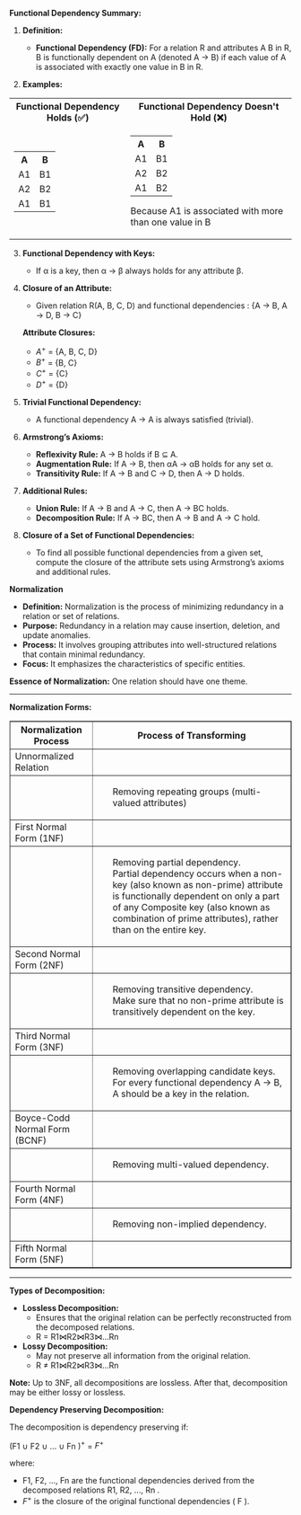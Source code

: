 **Functional Dependency Summary:**

1. **Definition:**
   - **Functional Dependency (FD):** For a relation R and attributes A B in R, B is functionally dependent on A (denoted A → B) if each value of A is associated with exactly one value in B in R.

2. **Examples:**

<div style="text-align: center;">

<table style="margin-left: auto; margin-right: auto;">
  <tr>
    <th>Functional Dependency Holds (✅)</th>
    <th>Functional Dependency Doesn't Hold (❌)</th>
  </tr>
  <tr>
    <td>
      <table style="margin-left: auto; margin-right: auto;">
        <tr>
          <th>A</th>
          <th>B</th>
        </tr>
        <tr>
          <td>A1</td>
          <td>B1</td>
        </tr>
        <tr>
          <td>A2</td>
          <td>B2</td>
        </tr>
        <tr>
          <td>A1</td>
          <td>B1</td>
        </tr>
      </table>
    </td>
    <td>
      <table style="margin-left: auto; margin-right: auto;">
        <tr>
          <th>A</th>
          <th>B</th>
        </tr>
        <tr>
          <td>A1</td>
          <td>B1</td>
        </tr>
        <tr>
          <td>A2</td>
          <td>B2</td>
        </tr>
        <tr>
          <td>A1</td>
          <td>B2</td>
        </tr>
      </table>
      <p>Because A1 is associated with more than one value in B</p>
    </td>
  </tr>
</table>

</div>

3. **Functional Dependency with Keys:**
   - If α is a key, then α → β always holds for any attribute β.

4. **Closure of an Attribute:**
   - Given relation R(A, B, C, D) and functional dependencies : {A → B, A → D, B → C}
   
   **Attribute Closures:**
   - $A^+$ = {A, B, C, D}
   - $B^+$ = {B, C}
   - $C^+$ = {C}
   - $D^+$ = {D}

5. **Trivial Functional Dependency:**
   - A functional dependency A → A is always satisfied (trivial).

6. **Armstrong’s Axioms:**
   - **Reflexivity Rule:** A → B holds if B ⊆ A.
   - **Augmentation Rule:** If A → B, then αA → αB holds for any set α.
   - **Transitivity Rule:** If A → B and C → D, then A → D holds.

7. **Additional Rules:**
   - **Union Rule:** If A → B and A → C, then A → BC holds.
   - **Decomposition Rule:** If A → BC, then A → B and A → C hold.

8. **Closure of a Set of Functional Dependencies:**
   - To find all possible functional dependencies from a given set, compute the closure of the attribute sets using Armstrong’s axioms and additional rules.
  

**Normalization**

- **Definition:** Normalization is the process of minimizing redundancy in a relation or set of relations.
- **Purpose:** Redundancy in a relation may cause insertion, deletion, and update anomalies.
- **Process:** It involves grouping attributes into well-structured relations that contain minimal redundancy.
- **Focus:** It emphasizes the characteristics of specific entities.

**Essence of Normalization:** One relation should have one theme.

---

**Normalization Forms:**

<table border="1">
  <thead>
    <tr>
      <th>Normalization Process</th>
      <th>Process of Transforming</th>
    </tr>
  </thead>
  <tbody>
    <tr>
      <td>Unnormalized Relation</td>
      <td></td>
    </tr>
    <tr>
      <td></td>
      <td>
        <ul style="list-style-type:none;">
          <li>Removing repeating groups (multi-valued attributes)</li>
        </ul>
      </td>
    </tr>
    <tr>
      <td>First Normal Form (1NF)</td>
      <td></td>
    </tr>
    <tr>
      <td></td>
      <td>
        <ul style="list-style-type:none;">
          <li>Removing partial dependency.</li>
          <li>Partial dependency occurs when a non-key (also known as non-prime) attribute is functionally dependent on only a part of any Composite key (also known as combination of prime attributes), rather than on the entire key.</li>
        </ul>
      </td>
    </tr>
    <tr>
      <td>Second Normal Form (2NF)</td>
      <td></td>
    </tr>
    <tr>
      <td></td>
      <td>
        <ul style="list-style-type:none;">
          <li>Removing transitive dependency.</li>
          <li>Make sure that no non-prime attribute is transitively dependent on the key.</li>
        </ul>
      </td>
    </tr>
    <tr>
      <td>Third Normal Form (3NF)</td>
      <td></td>
    </tr>
    <tr>
      <td></td>
      <td>
        <ul style="list-style-type:none;">
          <li>Removing overlapping candidate keys.</li>
          <li>For every functional dependency A -> B, A should be a key in the relation.</li>
        </ul>
      </td>
    </tr>
    <tr>
      <td>Boyce-Codd Normal Form (BCNF)</td>
      <td></td>
    </tr>
    <tr>
      <td></td>
      <td>
        <ul style="list-style-type:none;">
          <li>Removing multi-valued dependency.</li>
        </ul>
      </td>
    </tr>
    <tr>
      <td>Fourth Normal Form (4NF)</td>
      <td></td>
    </tr>
    <tr>
      <td></td>
      <td>
        <ul style="list-style-type:none;">
          <li>Removing non-implied dependency.</li>
        </ul>
      </td>
    </tr>
    <tr>
      <td>Fifth Normal Form (5NF)</td>
      <td></td>
    </tr>
  </tbody>
</table>

---
**Types of Decomposition:**

- **Lossless Decomposition:**
  - Ensures that the original relation can be perfectly reconstructed from the decomposed relations.
  - R = R1⋈R2⋈R3⋈...Rn
- **Lossy Decomposition:**
  - May not preserve all information from the original relation.
  - R ≠ R1⋈R2⋈R3⋈...Rn

**Note:** Up to 3NF, all decompositions are lossless. After that, decomposition may be either lossy or lossless.

**Dependency Preserving Decomposition:**

The decomposition is dependency preserving if:

(F1 ∪ F2 ∪ ... ∪ Fn $)^+$ = $F^+$

where:
- F1, F2, ..., Fn  are the functional dependencies derived from the decomposed relations R1, R2, ..., Rn .
- $F^+$ is the closure of the original functional dependencies \( F \).
